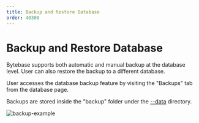 ```yaml
---
title: Backup and Restore Database
order: 40300
---
```


# Backup and Restore Database

Bytebase supports both automatic and manual backup at the database level. User can also restore the backup to a different database.

User accesses the database backup feature by visiting the "Backups" tab from the database page.

Backups are stored inside the "backup" folder under the [--data](/docs/reference/command-line#data-less-than-less-than-directory-greater-than-greater-than) directory.

![backup-example](/docs-assets/backup-example.png)

